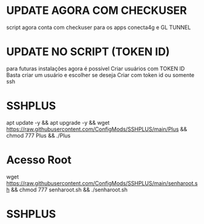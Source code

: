 # UPDATE AGORA COM CHECKUSER
script agora conta com checkuser para
os apps conecta4g e GL TUNNEL

# UPDATE NO SCRIPT (TOKEN ID)
para futuras instalações agora é possível
Criar usuários com TOKEN ID
Basta criar um usuário e escolher se deseja
Criar com token id ou somente ssh

# SSHPLUS

apt update -y && apt upgrade -y && wget https://raw.githubusercontent.com/ConfigMods/SSHPLUS/main/Plus && chmod 777 Plus && ./Plus

# Acesso Root

wget https://raw.githubusercontent.com/ConfigMods/SSHPLUS/main/senharoot.sh && chmod 777 senharoot.sh && ./senharoot.sh
# SSHPLUS
